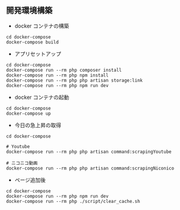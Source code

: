 ## 開発環境構築

- docker コンテナの構築

```
cd docker-compose
docker-compose build
```

- アプリセットアップ

```
cd docker-compose
docker-compose run --rm php composer install
docker-compose run --rm php npm install
docker-compose run --rm php php artisan storage:link
docker-compose run --rm php npm run dev
```

- docker コンテナの起動

```
cd docker-compose
docker-compose up
```

- 今日の急上昇の取得

```
cd docker-compose

# Youtube
docker-compose run --rm php php artisan command:scrapingYoutube

# ニコニコ動画
docker-compose run --rm php php artisan command:scrapingNiconico
```

- ページ追加後

```
cd docker-compose
docker-compose run --rm php npm run dev
docker-compose run --rm php ./script/clear_cache.sh
```
